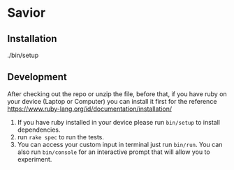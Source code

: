 # Savior


## Installation
./bin/setup

## Development
After checking out the repo or unzip the file, before that, if you have ruby on your device (Laptop or Computer) you can install it first for the reference https://www.ruby-lang.org/id/documentation/installation/
1. If you have ruby installed in your device please run `bin/setup` to install dependencies.
2. run `rake spec` to run the tests.
3. You can access your custom input in terminal just run `bin/run`. You can also run `bin/console` for an interactive prompt that will allow you to experiment.
